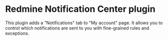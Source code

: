 Redmine Notification Center plugin
==================================

This plugin adds a "Notifications" tab to "My account" page. It allows you to control
which notifications are sent to you with fine-grained rules and exceptions.

